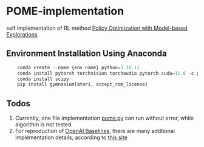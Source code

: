 # POME-implementation

self implementation of RL method [Policy Optimization with Model-based Explorations](https://arxiv.org/abs/1811.07350)

## Environment Installation Using Anaconda

```python
    conda create --name {env name} python=3.10.11
    conda install pytorch torchvision torchaudio pytorch-cuda=11.8 -c pytorch -c nvidia
    conda install scipy
    pip install gymnasium[atari, accept_rom_license]
```

## Todos

1. Currently, one file implementation [pome.py](pome.py) can run without error, while algorithm is not tested
2. For reproduction of [OpenAI Baselines](https://github.com/openai/baselines), there are many addtional implementation details, according to [this site](https://iclr-blog-track.github.io/2022/03/25/ppo-implementation-details/)
